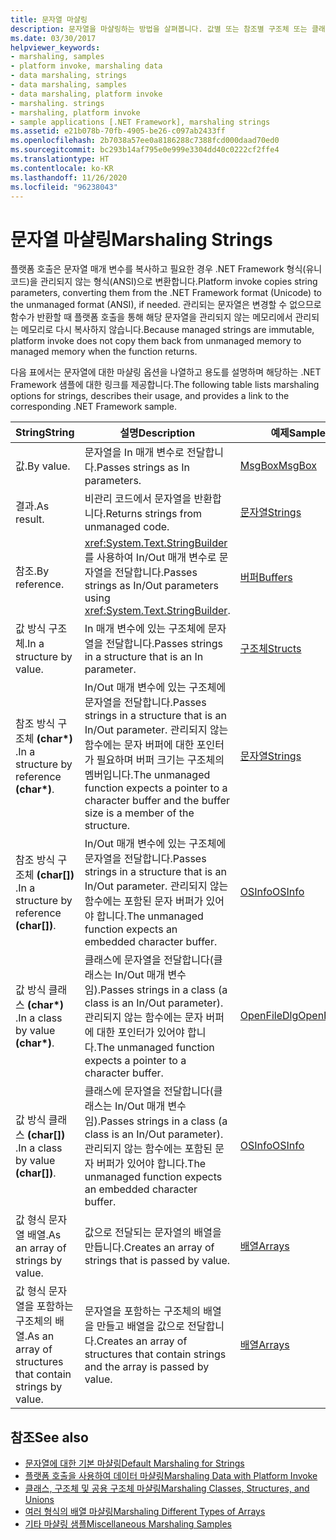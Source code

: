 ```yaml
---
title: 문자열 마샬링
description: 문자열을 마샬링하는 방법을 살펴봅니다. 값별 또는 참조별 구조체 또는 클래스에서 결과로 값별 또는 참조별 문자열을 마샬링하는 옵션 등에 대해 알아봅니다.
ms.date: 03/30/2017
helpviewer_keywords:
- marshaling, samples
- platform invoke, marshaling data
- data marshaling, strings
- data marshaling, samples
- data marshaling, platform invoke
- marshaling. strings
- marshaling, platform invoke
- sample applications [.NET Framework], marshaling strings
ms.assetid: e21b078b-70fb-4905-be26-c097ab2433ff
ms.openlocfilehash: 2b7038a57ee0a8186288c7388fcd000daad70ed0
ms.sourcegitcommit: bc293b14af795e0e999e3304dd40c0222cf2ffe4
ms.translationtype: HT
ms.contentlocale: ko-KR
ms.lasthandoff: 11/26/2020
ms.locfileid: "96238043"
---
```

# <a name="marshaling-strings"></a><span data-ttu-id="70694-104">문자열 마샬링</span><span class="sxs-lookup"><span data-stu-id="70694-104">Marshaling Strings</span></span>

<span data-ttu-id="70694-105">플랫폼 호출은 문자열 매개 변수를 복사하고 필요한 경우 .NET Framework 형식(유니코드)을 관리되지 않는 형식(ANSI)으로 변환합니다.</span><span class="sxs-lookup"><span data-stu-id="70694-105">Platform invoke copies string parameters, converting them from the .NET Framework format (Unicode) to the unmanaged format (ANSI), if needed.</span></span> <span data-ttu-id="70694-106">관리되는 문자열은 변경할 수 없으므로 함수가 반환할 때 플랫폼 호출을 통해 해당 문자열을 관리되지 않는 메모리에서 관리되는 메모리로 다시 복사하지 않습니다.</span><span class="sxs-lookup"><span data-stu-id="70694-106">Because managed strings are immutable, platform invoke does not copy them back from unmanaged memory to managed memory when the function returns.</span></span>  
  
 <span data-ttu-id="70694-107">다음 표에서는 문자열에 대한 마샬링 옵션을 나열하고 용도를 설명하며 해당하는 .NET Framework 샘플에 대한 링크를 제공합니다.</span><span class="sxs-lookup"><span data-stu-id="70694-107">The following table lists marshaling options for strings, describes their usage, and provides a link to the corresponding .NET Framework sample.</span></span>  
  
|<span data-ttu-id="70694-108">String</span><span class="sxs-lookup"><span data-stu-id="70694-108">String</span></span>|<span data-ttu-id="70694-109">설명</span><span class="sxs-lookup"><span data-stu-id="70694-109">Description</span></span>|<span data-ttu-id="70694-110">예제</span><span class="sxs-lookup"><span data-stu-id="70694-110">Sample</span></span>|  
|------------|-----------------|------------|  
|<span data-ttu-id="70694-111">값.</span><span class="sxs-lookup"><span data-stu-id="70694-111">By value.</span></span>|<span data-ttu-id="70694-112">문자열을 In 매개 변수로 전달합니다.</span><span class="sxs-lookup"><span data-stu-id="70694-112">Passes strings as In parameters.</span></span>|[<span data-ttu-id="70694-113">MsgBox</span><span class="sxs-lookup"><span data-stu-id="70694-113">MsgBox</span></span>](msgbox-sample.md)|  
|<span data-ttu-id="70694-114">결과.</span><span class="sxs-lookup"><span data-stu-id="70694-114">As result.</span></span>|<span data-ttu-id="70694-115">비관리 코드에서 문자열을 반환합니다.</span><span class="sxs-lookup"><span data-stu-id="70694-115">Returns strings from unmanaged code.</span></span>|<span data-ttu-id="70694-116">[문자열](/previous-versions/dotnet/netframework-4.0/e765dyyy(v=vs.100))</span><span class="sxs-lookup"><span data-stu-id="70694-116">[Strings](/previous-versions/dotnet/netframework-4.0/e765dyyy(v=vs.100))</span></span>|  
|<span data-ttu-id="70694-117">참조.</span><span class="sxs-lookup"><span data-stu-id="70694-117">By reference.</span></span>|<span data-ttu-id="70694-118"><xref:System.Text.StringBuilder>를 사용하여 In/Out 매개 변수로 문자열을 전달합니다.</span><span class="sxs-lookup"><span data-stu-id="70694-118">Passes strings as In/Out parameters using <xref:System.Text.StringBuilder>.</span></span>|<span data-ttu-id="70694-119">[버퍼](/previous-versions/dotnet/netframework-4.0/x3txb6xc(v=vs.100))</span><span class="sxs-lookup"><span data-stu-id="70694-119">[Buffers](/previous-versions/dotnet/netframework-4.0/x3txb6xc(v=vs.100))</span></span>|  
|<span data-ttu-id="70694-120">값 방식 구조체.</span><span class="sxs-lookup"><span data-stu-id="70694-120">In a structure by value.</span></span>|<span data-ttu-id="70694-121">In 매개 변수에 있는 구조체에 문자열을 전달합니다.</span><span class="sxs-lookup"><span data-stu-id="70694-121">Passes strings in a structure that is an In parameter.</span></span>|<span data-ttu-id="70694-122">[구조체](/previous-versions/dotnet/netframework-4.0/eadtsekz(v=vs.100))</span><span class="sxs-lookup"><span data-stu-id="70694-122">[Structs](/previous-versions/dotnet/netframework-4.0/eadtsekz(v=vs.100))</span></span>|  
|<span data-ttu-id="70694-123">참조 방식 구조체 **(char\*)** .</span><span class="sxs-lookup"><span data-stu-id="70694-123">In a structure by reference **(char\*)**.</span></span>|<span data-ttu-id="70694-124">In/Out 매개 변수에 있는 구조체에 문자열을 전달합니다.</span><span class="sxs-lookup"><span data-stu-id="70694-124">Passes strings in a structure that is an In/Out parameter.</span></span> <span data-ttu-id="70694-125">관리되지 않는 함수에는 문자 버퍼에 대한 포인터가 필요하며 버퍼 크기는 구조체의 멤버입니다.</span><span class="sxs-lookup"><span data-stu-id="70694-125">The unmanaged function expects a pointer to a character buffer and the buffer size is a member of the structure.</span></span>|<span data-ttu-id="70694-126">[문자열](/previous-versions/dotnet/netframework-4.0/e765dyyy(v=vs.100))</span><span class="sxs-lookup"><span data-stu-id="70694-126">[Strings](/previous-versions/dotnet/netframework-4.0/e765dyyy(v=vs.100))</span></span>|  
|<span data-ttu-id="70694-127">참조 방식 구조체 **(char[])** .</span><span class="sxs-lookup"><span data-stu-id="70694-127">In a structure by reference **(char[])**.</span></span>|<span data-ttu-id="70694-128">In/Out 매개 변수에 있는 구조체에 문자열을 전달합니다.</span><span class="sxs-lookup"><span data-stu-id="70694-128">Passes strings in a structure that is an In/Out parameter.</span></span> <span data-ttu-id="70694-129">관리되지 않는 함수에는 포함된 문자 버퍼가 있어야 합니다.</span><span class="sxs-lookup"><span data-stu-id="70694-129">The unmanaged function expects an embedded character buffer.</span></span>|<span data-ttu-id="70694-130">[OSInfo](/previous-versions/dotnet/netframework-4.0/795sy883(v=vs.100))</span><span class="sxs-lookup"><span data-stu-id="70694-130">[OSInfo](/previous-versions/dotnet/netframework-4.0/795sy883(v=vs.100))</span></span>|  
|<span data-ttu-id="70694-131">값 방식 클래스 **(char\*)** .</span><span class="sxs-lookup"><span data-stu-id="70694-131">In a class by value **(char\*)**.</span></span>|<span data-ttu-id="70694-132">클래스에 문자열을 전달합니다(클래스는 In/Out 매개 변수임).</span><span class="sxs-lookup"><span data-stu-id="70694-132">Passes strings in a class (a class is an In/Out parameter).</span></span> <span data-ttu-id="70694-133">관리되지 않는 함수에는 문자 버퍼에 대한 포인터가 있어야 합니다.</span><span class="sxs-lookup"><span data-stu-id="70694-133">The unmanaged function expects a pointer to a character buffer.</span></span>|<span data-ttu-id="70694-134">[OpenFileDlg](/previous-versions/dotnet/netframework-4.0/w5tyztk9(v=vs.100))</span><span class="sxs-lookup"><span data-stu-id="70694-134">[OpenFileDlg](/previous-versions/dotnet/netframework-4.0/w5tyztk9(v=vs.100))</span></span>|  
|<span data-ttu-id="70694-135">값 방식 클래스 **(char[])** .</span><span class="sxs-lookup"><span data-stu-id="70694-135">In a class by value **(char[])**.</span></span>|<span data-ttu-id="70694-136">클래스에 문자열을 전달합니다(클래스는 In/Out 매개 변수임).</span><span class="sxs-lookup"><span data-stu-id="70694-136">Passes strings in a class (a class is an In/Out parameter).</span></span> <span data-ttu-id="70694-137">관리되지 않는 함수에는 포함된 문자 버퍼가 있어야 합니다.</span><span class="sxs-lookup"><span data-stu-id="70694-137">The unmanaged function expects an embedded character buffer.</span></span>|<span data-ttu-id="70694-138">[OSInfo](/previous-versions/dotnet/netframework-4.0/795sy883(v=vs.100))</span><span class="sxs-lookup"><span data-stu-id="70694-138">[OSInfo](/previous-versions/dotnet/netframework-4.0/795sy883(v=vs.100))</span></span>|  
|<span data-ttu-id="70694-139">값 형식 문자열 배열.</span><span class="sxs-lookup"><span data-stu-id="70694-139">As an array of strings by value.</span></span>|<span data-ttu-id="70694-140">값으로 전달되는 문자열의 배열을 만듭니다.</span><span class="sxs-lookup"><span data-stu-id="70694-140">Creates an array of strings that is passed by value.</span></span>|[<span data-ttu-id="70694-141">배열</span><span class="sxs-lookup"><span data-stu-id="70694-141">Arrays</span></span>](marshaling-different-types-of-arrays.md)|  
|<span data-ttu-id="70694-142">값 형식 문자열을 포함하는 구조체의 배열.</span><span class="sxs-lookup"><span data-stu-id="70694-142">As an array of structures that contain strings by value.</span></span>|<span data-ttu-id="70694-143">문자열을 포함하는 구조체의 배열을 만들고 배열을 값으로 전달합니다.</span><span class="sxs-lookup"><span data-stu-id="70694-143">Creates an array of structures that contain strings and the array is passed by value.</span></span>|[<span data-ttu-id="70694-144">배열</span><span class="sxs-lookup"><span data-stu-id="70694-144">Arrays</span></span>](marshaling-different-types-of-arrays.md)|  
  
## <a name="see-also"></a><span data-ttu-id="70694-145">참조</span><span class="sxs-lookup"><span data-stu-id="70694-145">See also</span></span>

- [<span data-ttu-id="70694-146">문자열에 대한 기본 마샬링</span><span class="sxs-lookup"><span data-stu-id="70694-146">Default Marshaling for Strings</span></span>](default-marshaling-for-strings.md)
- [<span data-ttu-id="70694-147">플랫폼 호출을 사용하여 데이터 마샬링</span><span class="sxs-lookup"><span data-stu-id="70694-147">Marshaling Data with Platform Invoke</span></span>](marshaling-data-with-platform-invoke.md)
- [<span data-ttu-id="70694-148">클래스, 구조체 및 공용 구조체 마샬링</span><span class="sxs-lookup"><span data-stu-id="70694-148">Marshaling Classes, Structures, and Unions</span></span>](marshaling-classes-structures-and-unions.md)
- [<span data-ttu-id="70694-149">여러 형식의 배열 마샬링</span><span class="sxs-lookup"><span data-stu-id="70694-149">Marshaling Different Types of Arrays</span></span>](marshaling-different-types-of-arrays.md)
- <span data-ttu-id="70694-150">[기타 마샬링 샘플](/previous-versions/dotnet/netframework-4.0/ss9sb93t(v=vs.100))</span><span class="sxs-lookup"><span data-stu-id="70694-150">[Miscellaneous Marshaling Samples](/previous-versions/dotnet/netframework-4.0/ss9sb93t(v=vs.100))</span></span>
